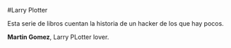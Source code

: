 #Larry Plotter

Esta serie de libros cuentan la historia de un hacker de los que hay pocos.

**Martin Gomez**, Larry PLotter lover.
